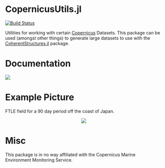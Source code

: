 # CopernicusUtils.jl
[![Build Status](https://travis-ci.org/CoherentStructures/CopernicusUtils.jl.svg?branch=master)](https://travis-ci.org/CoherentStructures/CopernicusUtils.jl)


Utilities for working with certain [Copernicus](http://marine.copernicus.eu/) Datasets. This package can be used (amongst other things) to generate large datasets to use with the [CoherentStructures.jl](https://github.com/CoherentStructures/CoherentStructures.jl) package.

# Documentation
[![][docs-latest-img]][docs-latest-url]

# Example Picture

FTLE field for a 90 day period off the coast of Japan.

<p align="center">
    <img src="https://cdn.rawgit.com/CoherentStructures/CopernicusUtils.jl/60b1c26c/examples/ftle_plot.jpg"/>
</p>

# Misc

This package is in no way affiliated with the Copernicus Marine Environment Monitoring Service.

[docs-latest-img]: https://img.shields.io/badge/docs-latest-blue.svg
[docs-latest-url]: http://coherentstructures.github.io/CopernicusUtils.jl/latest/





